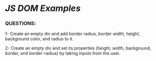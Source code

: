 <h1><i>JS DOM Examples</i></h1>
<h3>QUESTIONS:</h3>
<p>1- Create an empty div and add border radius, border width, height, background color, and radius to it.</p>
<p>2- Create an empty div and set its properties (height, width, background, border, and border-radius) by taking inputs from the user.</p>
